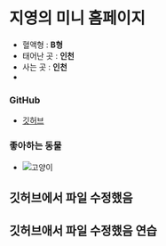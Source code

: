 # 지영의 미니 홈페이지

- 혈액형 : **B형**
- 태어난 곳 : **인천**
- 사는 곳 : **인천**
- 
### GitHub

- [깃허브](https://github.com/yangji9202)
 

### 좋아하는 동물
-  ![고양이](https://search.pstatic.net/common/?src=http%3A%2F%2Fblogfiles.naver.net%2FMjAyMTA1MjdfMjUy%2FMDAxNjIyMTA4NDM0OTI1.ExoLjc7kIMNs1AGMC_b5uO1dlUvw8yxgcPyz9WX8ZLsg.AXBq1M6qeTnUAj2v9HGhrgB7caqs9AGGQSrNQVQCGrEg.JPEG.aimarjb%2Ffunny_cat-02.jpg&type=sc960_832)


## 깃허브에서 파일 수정했음
## 깃허브애서 파일 수정했음 연습
